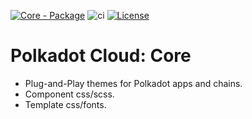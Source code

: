 [![Core - Package](https://img.shields.io/badge/Core-Package-E6007A?logo=polkadot&logoColor=E6007A)](https://github.com/polkadot-cloud/polkadot-cloud) ![ci](https://github.com/polkadot-cloud/polkadot-cloud/actions/workflows/main.yml/badge.svg) [![License](https://img.shields.io/badge/License-GPL_3.0_only-blue.svg)](https://opensource.org/license/gpl-3-0/)

# Polkadot Cloud: Core

- Plug-and-Play themes for Polkadot apps and chains.
- Component css/scss.
- Template css/fonts.